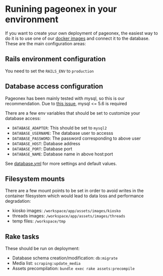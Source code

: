 # Runining pageonex in your environment

If you want to create your own deployment of pageonex, the easiest way to do it is to use one of our [docker images](https://hub.docker.com/r/pageonex/pageonex/tags) and connect it to the database. These are the main configuration areas:

## Rails environment configuration

You need to set the `RAILS_ENV` to `production`

## Database access configuration

Pageonex has been mainly tested with mysql, so this is our recommendation. Due to [this issue](https://github.com/montera34/pageonex/issues/212), mysql <= 5.6 is required

There are a few env variables that should be set to customize your database access:

* `DATABASE_ADAPTER`: This should be set to `mysql2`
* `DATABASE_USERNAME`: The database user to accesss
* `DATABASE_PASSWORD`: The password corresponding to above user
* `DATABASE_HOST`: Database address
* `DATABASE_PORT`: Database port
* `DATABASE_NAME`: Database name in above host:port

See [database.yml](/config/database.yml) for more settings and default values.

## Filesystem mounts

There are a few mount points to be set in order to avoid writes in the container filesystem which would lead to data loss and performance degradation:

* kiosko images: `/workspace/app/assets/images/kiosko`
* threads images: `/workspace/app/assets/images/threads`
* temp files: `/workspace/tmp`

## Rake tasks

These should be run on deployment:

* Database schema creation/modification: `db:migrate`
* Media list: `scraping:update_media`
* Assets precompilation: `bundle exec rake assets:precompile`
